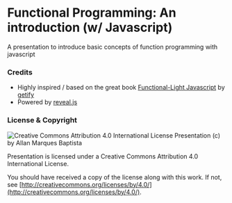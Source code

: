 # Functional Programming: An introduction (w/ Javascript)
A presentation to introduce basic concepts of function programming with javascript

### Credits

* Highly inspired / based on the great book [Functional-Light Javascript](https://github.com/getify/Functional-Light-JS) by [getify](https://github.com/getify)
* Powered by [reveal.js](https://github.com/hakimel/reveal.js)

### License & Copyright

![Creative Commons Attribution 4.0 International License](https://licensebuttons.net/l/by/3.0/88x31.png)
Presentation (c) by Allan Marques Baptista

Presentation is licensed under a
Creative Commons Attribution 4.0 International License.

You should have received a copy of the license along with this
work. If not, see [http://creativecommons.org/licenses/by/4.0/](http://creativecommons.org/licenses/by/4.0/).
